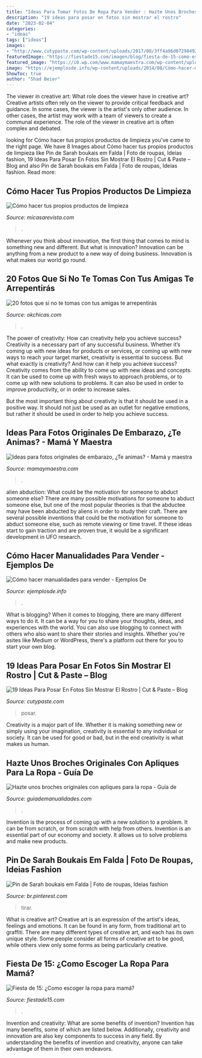 ```yaml
---
title: "Ideas Para Tomar Fotos De Ropa Para Vender : Hazte Unos Broches Originales Con Apliques Para La Ropa"
description: "19 ideas para posar en fotos sin mostrar el rostro"
date: "2023-02-04"
categories:
- "ideas"
tags: ["ideas"]
images:
- "http://www.cutypaste.com/wp-content/uploads/2017/08/3ff4a96d07298492eaa1908babb2cafb.jpg"
featuredImage: "https://fiestade15.com/imagen/blog/fiesta-de-15-como-escoger-la-ropa-para-mama-1.jpg"
featured_image: "https://i0.wp.com/www.mamaymaestra.com/wp-content/uploads/2014/01/fotos-originales-embarazo.jpg"
image: "https://ejemplosde.info/wp-content/uploads/2014/08/Cómo-hacer-manualidades-para-vender-Artículos-para-baño.jpg"
ShowToc: true
author: "Shad Beier"
---
```



The viewer in creative art: What role does the viewer have in creative art?
Creative artists often rely on the viewer to provide critical feedback and guidance. In some cases, the viewer is the artist's only other audience. In other cases, the artist may work with a team of viewers to create a communal experience. The role of the viewer in creative art is often complex and debated.

	

		
looking for Cómo hacer tus propios productos de limpieza you've came to the right page. We have 8 Images about Cómo hacer tus propios productos de limpieza like Pin de Sarah boukais em Falda | Foto de roupas, Ideias fashion, 19 Ideas Para Posar En Fotos Sin Mostrar El Rostro | Cut &amp; Paste – Blog and also Pin de Sarah boukais em Falda | Foto de roupas, Ideias fashion. Read more:
		
    
## Cómo Hacer Tus Propios Productos De Limpieza

<img loading=lazy src="https://hips.hearstapps.com/es.h-cdn.co/mcres/images/mi-casa/manualidades-diy/como-hacer-tus-propios-productos-de-limpieza/1101907-1-esl-ES/como-hacer-tus-propios-productos-de-limpieza.jpg?crop=1xw:0.6666666666666666xh;center,top&amp;resize=1200:*" onerror="this.onerror=null;this.src='https://tse2.mm.bing.net/th?id=OIP.UVhHKWV0LNVaCeAOCsUJZQHaDt&amp;pid=15.1';" alt="Cómo hacer tus propios productos de limpieza">

_Source: micasarevista.com_

>. 

	

Whenever you think about innovation, the first thing that comes to mind is something new and different. But what is innovation? Innovation can be anything from a new product to a new way of doing business. Innovation is what makes our world go round.

    
## 20 Fotos Que Si No Te Tomas Con Tus Amigas Te Arrepentirás

<img loading=lazy src="http://www.okchicas.com/wp-content/uploads/2016/05/Ideas-de-fotos-para-mejores-amigas-5.jpg" onerror="this.onerror=null;this.src='https://tse2.mm.bing.net/th?id=OIP.rrGRL4fUllZvfC68ruRKjwHaHY&amp;pid=15.1';" alt="20 fotos que si no te tomas con tus amigas te arrepentirás">

_Source: okchicas.com_

>. 

	

The power of creativity: How can creativity help you achieve success?
Creativity is a necessary part of any successful business. Whether it’s coming up with new ideas for products or services, or coming up with new ways to reach your target market, creativity is essential to success. But what exactly is creativity? And how can it help you achieve success?
Creativity comes from the ability to come up with new ideas and concepts. It can be used to come up with fresh ways to approach problems, or to come up with new solutions to problems. It can also be used in order to improve productivity, or in order to increase sales.

But the most important thing about creativity is that it should be used in a positive way. It should not just be used as an outlet for negative emotions, but rather it should be used in order to help you achieve success.

    
## Ideas Para Fotos Originales De Embarazo, ¿Te Animas? - Mamá Y Maestra

<img loading=lazy src="https://i0.wp.com/www.mamaymaestra.com/wp-content/uploads/2014/01/fotos-originales-embarazo.jpg" onerror="this.onerror=null;this.src='https://tse1.mm.bing.net/th?id=OIP.aExkqc4YgRzxD-LReYr7lAHaKe&amp;pid=15.1';" alt="Ideas para fotos originales de embarazo, ¿Te animas? - Mamá y maestra">

_Source: mamaymaestra.com_

>. 

	

alien abduction: What could be the motivation for someone to abduct someone else?
There are many possible motivations for someone to abduct someone else, but one of the most popular theories is that the abductee may have been abducted by aliens in order to study their craft. There are several possible inventions that could be the motivation for someone to abduct someone else, such as remote viewing or time travel. If these ideas start to gain traction and are proven true, it would be a significant development in UFO research.

    
## Cómo Hacer Manualidades Para Vender - Ejemplos De

<img loading=lazy src="https://ejemplosde.info/wp-content/uploads/2014/08/Cómo-hacer-manualidades-para-vender-Artículos-para-baño.jpg" onerror="this.onerror=null;this.src='https://tse1.mm.bing.net/th?id=OIP.DMzPEkIdaplIpH_raUSC_QHaFj&amp;pid=15.1';" alt="Cómo hacer manualidades para vender - Ejemplos De">

_Source: ejemplosde.info_

>. 

	

What is blogging?
When it comes to blogging, there are many different ways to do it. It can be a way for you to share your thoughts, ideas, and experiences with the world. You can also use blogging to connect with others who also want to share their stories and insights. Whether you're asites like Medium or WordPress, there's a platform out there for you to start your own blog.

    
## 19 Ideas Para Posar En Fotos Sin Mostrar El Rostro | Cut &amp; Paste – Blog

<img loading=lazy src="http://www.cutypaste.com/wp-content/uploads/2017/08/3ff4a96d07298492eaa1908babb2cafb.jpg" onerror="this.onerror=null;this.src='https://tse3.mm.bing.net/th?id=OIP.S24kEfgAD-vWuXCsm0H_lgHaJQ&amp;pid=15.1';" alt="19 Ideas Para Posar En Fotos Sin Mostrar El Rostro | Cut &amp; Paste – Blog">

_Source: cutypaste.com_

>posar. 

	

Creativity is a major part of life. Whether it is making something new or simply using your imagination, creativity is essential to any individual or society. It can be used for good or bad, but in the end creativity is what makes us human.

    
## Hazte Unos Broches Originales Con Apliques Para La Ropa - Guía De

<img loading=lazy src="https://www.guiademanualidades.com/wp-content/uploads/2017/09/broche-apliques-13-768x817.jpg" onerror="this.onerror=null;this.src='https://tse3.mm.bing.net/th?id=OIP.mhEfy1qqjXOUtGOxufPSEwHaH4&amp;pid=15.1';" alt="Hazte unos broches originales con apliques para la ropa - Guía de">

_Source: guiademanualidades.com_

>. 

	

Invention is the process of coming up with a new solution to a problem. It can be from scratch, or from scratch with help from others. Invention is an essential part of our economy and society. It allows us to solve problems and make new products.

    
## Pin De Sarah Boukais Em Falda | Foto De Roupas, Ideias Fashion

<img loading=lazy src="https://i.pinimg.com/736x/0f/b5/8a/0fb58ada0b9fe0be436b51c3b9e6493d.jpg" onerror="this.onerror=null;this.src='https://tse1.mm.bing.net/th?id=OIP.pfugodrOi1i_-dN83FWDbQHaHa&amp;pid=15.1';" alt="Pin de Sarah boukais em Falda | Foto de roupas, Ideias fashion">

_Source: br.pinterest.com_

>tirar. 

	

What is creative art?
Creative art is an expression of the artist's ideas, feelings and emotions. It can be found in any form, from traditional art to graffiti. There are many different types of creative art, and each has its own unique style. Some people consider all forms of creative art to be good, while others view only some forms as being particularly creative.

    
## Fiesta De 15: ¿Como Escoger La Ropa Para Mamá?

<img loading=lazy src="https://fiestade15.com/imagen/blog/fiesta-de-15-como-escoger-la-ropa-para-mama-1.jpg" onerror="this.onerror=null;this.src='https://tse2.mm.bing.net/th?id=OIP.olahQmXOXRUkdeHN8r7N-wHaE8&amp;pid=15.1';" alt="Fiesta de 15: ¿Como escoger la ropa para mamá?">

_Source: fiestade15.com_

>. 

	

Invention and creativity: What are some benefits of invention?
Invention has many benefits, some of which are listed below. Additionally, creativity and innovation are also key components to success in any field. By understanding the benefits of invention and creativity, anyone can take advantage of them in their own endeavors.

